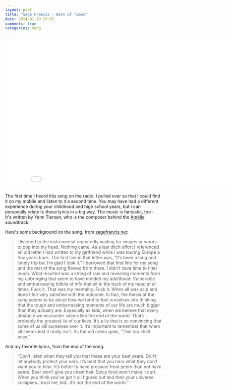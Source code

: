 ```yaml
---
layout: post
title: "Sage Francis - Best of Times"
date: 2014-01-19 23:37
comments: true
categories: Song
---
```


<div class="video-container">
<iframe width="853" height="480" src="//www.youtube.com/embed/VA8hzUDXvtk" frameborder="0" allowfullscreen></iframe>
</div>

The first time I heard this song on the radio, I pulled over so that I could find it on my mobile and listen to it a second time. You may have had a different experience during your childhood and high school years, but I can personally relate to these lyrics in a big way. The music is fantastic, too - It's written by Yann Tiersen, who is the composer behind the [Amélie](http://www.imdb.com/title/tt0211915/) soundtrack.

Here's some background on the song, from [sagefrancis.net](http://www.sagefrancis.net/the-best-of-times-lyrics-behind-the-scenes-wordage):

> I listened to the instrumental repeatedly waiting for images or words to pop into my head. Nothing came. As a last ditch effort I referenced an old letter I had written to my girlfriend while I was touring Europe a few years back. The first line in that letter was, “It’s been a long and lonely trip but I’m glad I took it.” I borrowed that first line for my song and the rest of the song flowed from there. I didn’t have time to filter much. What resulted was a string of raw and revealing moments from my upbringing that seem to have molded my adulthood. Vulnerable and embarrassing tidbits of info that sit in the back of my head at all times. Fuck it. That was my mentality. Fuck it. When all was said and done I felt very satisfied with the outcome. In fact, the thesis of the song seems to be about how we tend to fool ourselves into thinking that the tough and embarrassing moments of our life are much bigger than they actually are. Especially as kids, when we believe that every obstacle we encounter seems like the end of the world. That’s probably the greatest lie of our lives. It’s a lie that is so convincing that some of us kill ourselves over it. It’s important to remember that when all seems lost it really isn’t. As the old credo goes, “This too shall pass.”

And my favorite lyrics, from the end of the song:

> “Don’t listen when they tell you that these are your best years. Don’t let anybody protect your ears. It’s best that you hear what they don’t want you to hear. It’s better to have pressure from peers than not have peers. Beer won’t give you chest hair. Spicy food won’t make it curl. When you think you’ve got it all figured out and then your universe collapses…trust me, kid…it’s not the end of the world.”